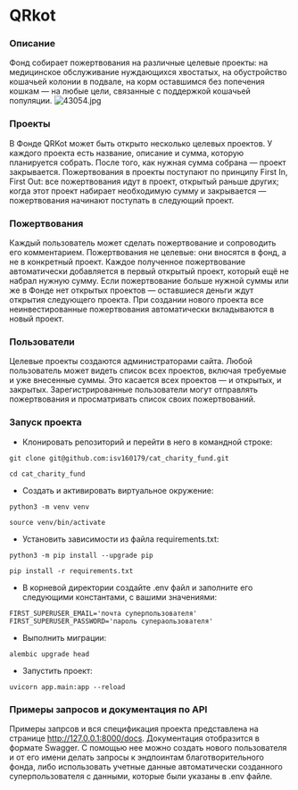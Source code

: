 # QRkot

### Описание

Фонд собирает пожертвования на различные целевые проекты: 
на медицинское обслуживание нуждающихся хвостатых, на обустройство кошачьей колонии в подвале, 
на корм оставшимся без попечения кошкам — на любые цели, связанные с поддержкой кошачьей популяции.
![43054.jpg](..%2F..%2F..%2F..%2FDownloads%2Fpeople-volunteering-and-donating-money%2F43054.jpg)

### Проекты

В Фонде QRKot может быть открыто несколько целевых проектов. У каждого проекта есть название, описание и сумма, которую планируется собрать. После того, как нужная сумма собрана — проект закрывается.
Пожертвования в проекты поступают по принципу First In, First Out: все пожертвования идут в проект, открытый раньше других; когда этот проект набирает необходимую сумму и закрывается — пожертвования начинают поступать в следующий проект.

### Пожертвования

Каждый пользователь может сделать пожертвование и сопроводить его комментарием. Пожертвования не целевые: они вносятся в фонд, а не в конкретный проект. Каждое полученное пожертвование автоматически добавляется в первый открытый проект, который ещё не набрал нужную сумму. Если пожертвование больше нужной суммы или же в Фонде нет открытых проектов — оставшиеся деньги ждут открытия следующего проекта. При создании нового проекта все неинвестированные пожертвования автоматически вкладываются в новый проект.

### Пользователи
Целевые проекты создаются администраторами сайта. 
Любой пользователь может видеть список всех проектов, включая требуемые и уже внесенные суммы. Это касается всех проектов — и открытых, и закрытых.
Зарегистрированные пользователи могут отправлять пожертвования и просматривать список своих пожертвований.

### Запуск проекта

- Клонировать репозиторий и перейти в него в командной строке:

```
git clone git@github.com:isv160179/cat_charity_fund.git
```

```
cd cat_charity_fund
```

- Создать и активировать виртуальное окружение:

```
python3 -m venv venv
```

```
source venv/bin/activate
```

- Установить зависимости из файла requirements.txt:

```
python3 -m pip install --upgrade pip
```

```
pip install -r requirements.txt
```
- В корневой директории создайте .env файл и заполните его следующими константами, с вашими значениями:
```
FIRST_SUPERUSER_EMAIL='почта суперпользователя'
FIRST_SUPERUSER_PASSWORD='пароль супераользователя'
```

- Выполнить миграции:

```
alembic upgrade head
```

- Запустить проект:

```
uvicorn app.main:app --reload
```

### Примеры запросов и документация по API

Примеры запрсов и вся спецификация проекта представлена на странице http://127.0.0.1:8000/docs.
Документация отобразится в формате Swagger. С помощью нее можно создать нового пользователя и от его имени делать запросы к эндпоинтам благотворительного фонда, либо использовать учетные данные автоматически созданного суперпользователя с данными, которые были указаны в .env файле.